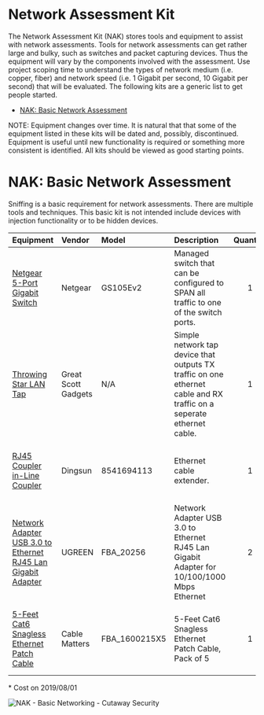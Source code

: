 # Network Assessment Kit

The Network Assessment Kit (NAK) stores tools and equipment to assist with network assessments. Tools for network assessments can get rather large and bulky, such as switches and packet capturing devices. Thus the equipment will vary by the components involved with the assessment. Use project scoping time to understand the types of network medium (i.e. copper, fiber) and network speed (i.e. 1 Gigabit per second, 10 Gigabit per second) that will be evaluated. The following kits are a generic list to get people started.

* [NAK: Basic Network Assessment](./README.md#nak-basic-network-assessment)

NOTE: Equipment changes over time. It is natural that that some of the equipment listed in these kits will be dated and, possibly, discontinued. Equipment is useful until new functionality is required or something more consistent is identified. All kits should be viewed as good starting points.

# NAK: Basic Network Assessment

Sniffing is a basic requirement for network assessments. There are multiple tools and techniques. This basic kit is not intended include devices with injection functionality or to be hidden devices.

| Equipment | Vendor | Model | Description | Quantity | Cost* | Note |
| :--- | :--- | :--- | :--- | :---: | :---: | :--- |
| [Netgear 5-Port Gigabit Switch](https://www.netgear.com/support/product/GS105Ev2.aspx) | Netgear | GS105Ev2 | Managed switch that can be configured to SPAN all traffic to one of the switch ports. | 1 | $50 | This is an older device. There should be newer models. |
| [Throwing Star LAN Tap](https://greatscottgadgets.com/throwingstar/) | Great Scott Gadgets | N/A | Simple network tap device that outputs TX traffic on one ethernet cable and RX traffic on a seperate ethernet cable. | 1 | $40 | Users can build your own or [purchase pre-built devices with a case.](https://hackerwarehouse.com/product/lan-tap-pro/) |
| [RJ45 Coupler in-Line Coupler](https://www.amazon.com/Coupler-Network-Extender-Adapter-100BASE-TX/dp/B071HPC49Z) | Dingsun | 8541694113 | Ethernet cable extender. | 1 | $5 | This comes in handy more times than you think. |
| [Network Adapter USB 3.0 to Ethernet RJ45 Lan Gigabit Adapter ](https://www.amazon.com/UGREEN-Network-Ethernet-Supports-Nintendo/dp/B00MYTSN18) | UGREEN | FBA_20256 | Network Adapter USB 3.0 to Ethernet RJ45 Lan Gigabit Adapter for 10/100/1000 Mbps Ethernet  | 2 | $14 |  Necessary for most laptops these days. |
| [5-Feet Cat6 Snagless Ethernet Patch Cable](https://www.amazon.com/Cable-Matters-160021-Snagless-Ethernet/dp/B00E5I7VJG) | Cable Matters | FBA_1600215X5 | 5-Feet Cat6 Snagless Ethernet Patch Cable, Pack of 5 | 1 | $11 | Don't expect that your client will have extra ethernet cables. |

\* Cost on 2019/08/01

![NAK - Basic Networking - Cutaway Security](../Images/rosa_NAK_basic_cutsec_v0.png)
